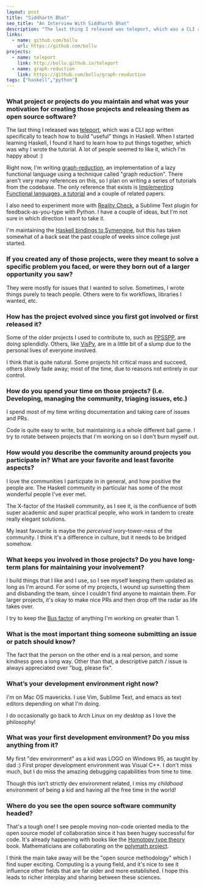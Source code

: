 ```yaml
---
layout: post
title: "Siddharth Bhat"
seo_title: "An Interview With Siddharth Bhat"
description: "The last thing I released was teleport, which was a CLI app written specifically to teach how to build "useful" things in Haskell."
links:
  - name: github.com/bollu
    url: https://github.com/bollu
projects:
  - name: teleport
    link: http://bollu.github.io/teleport
  - name: graph-reduction
    link: https://github.com/bollu/graph-reuduction
tags: ["haskell","python"]
---
```


### What project or projects do you maintain and what was your motivation for creating those projects and releasing them as open source software?

The last thing I released was [teleport](http://bollu.github.io/teleport),
which was a CLI app written specifically to teach how to build "useful"
things in Haskell. When I started learning Haskell, I found it hard to learn
how to put things together, which was why I wrote the tutorial. A lot of
people seemed to like it, which I'm happy about :)

Right now, I'm writing [graph-reduction](https://github.com/bollu/graph-reuduction),
an implementation of a lazy functional language using a technique called
"graph reduction". There aren't very many references on this, so I plan on
writing a series of tutorials from the codebase. The only reference that exists
is [Implementing Functional languages, a tutorial](http://research.microsoft.com/en-us/um/people/simonpj/Papers/pj-lester-book/)
and a couple of related papers.

I also need to experiment more with [Reality Check](https://github.com/bollu/SublimeRealityCheck/blob/master/README.md),
a Sublime Text plugin for feedback-as-you-type with Python. I have a couple of
ideas, but I'm not sure in which direction I want to take it.

I'm maintaining the [Haskell bindings to Symengine](https://github.com/bollu/symengine.hs/),
but this has taken somewhat of a back seat the past couple of weeks since
college just started.

### If you created any of those projects, were they meant to solve a specific problem you faced, or were they born out of a larger opportunity you saw?

They were mostly for issues that I wanted to solve. Sometimes, I wrote things
purely to teach people. Others were to fix workflows, libraries I wanted, etc.

### How has the project evolved since you first got involved or first released it?

Some of the older projects I used to contribute to, such as [PPSSPP](http://github.com/hrydgard/PPSSPP),
are doing splendidly. Others, like [VisPy](http://github.com/vispy/vispy), are
in a little bit of a slump due to the personal lives of everyone involved.

I think that is quite natural. Some projects hit critical mass and succeed,
others slowly fade away; most of the time, due to reasons not entirely in our
control.

### How do you spend your time on those projects? (i.e. Developing, managing the community, triaging issues, etc.)

I spend most of my time writing documentation and taking care of issues
and PRs.

Code is quite easy to write, but maintaining is a whole different ball game.
I try to rotate between projects that I'm working on so I don't burn myself
out.

### How would you describe the community around projects you participate in? What are your favorite and least favorite aspects?

I love the communities I particpate in in general, and how positive the people are. The Haskell
community in particular has some of the most wonderful people I've ever met.

The X-factor of the Haskell community, as I see it, is the confluence of
both super academic and super practical people, who work in tandem to
create really elegant solutions.

My least favourite is maybe the _perceived_ ivory-tower-ness of the community.
I think it's a difference in culture, but it needs to be bridged somehow.

### What keeps you involved in those projects? Do you have long-term plans for maintaining your involvement?

I build things that I like and I use, so I see myself keeping them
updated as long as I'm around. For some of my projects, I wound up
sunsetting them and disbanding the team, since I couldn't find anyone to maintain them. For
larger projects, it's okay to make nice PRs and then drop off the radar as life
takes over.

I try to keep the [Bus factor](https://en.wikipedia.org/wiki/Bus_factor) of
anything I'm working on greater than 1.

### What is the most important thing someone submitting an issue or patch should know?

The fact that the person on the other end is a real person, and some kindness
goes a long way. Other than that, a descriptive patch / issue is always
appreciated over "bug, please fix".

### What’s your development environment right now?

I'm on Mac OS mavericks. I use Vim, Sublime Text, and emacs as text editors
depending on what I'm doing.

I do occasionally go back to Arch Linux on my desktop as I love the philosophy!

### What was your first development environment? Do you miss anything from it?

My first "dev environment" as a kid was LOGO on Windows 95, as taught by dad :)
First proper development environment was Visual C++. I don't miss much, but I
do miss the amazing debugging capabilities from time to time.

Though this isn't strictly dev environment related, I miss my
_childhood_ environment of being a kid and having all the free time in the world!

### Where do you see the open source software community headed?

That's a tough one! I see people moving non-code oriented media to the
open source model of collaboration since it has been hugey successful for
code. It's already happening with books like the [Homotopy type theory](https://github.com/HoTT/book) book.
Mathematicians are collaborating on the [polymath project](http://michaelnielsen.org/polymath1/index.php?title=Main_Page).

I think the main take away will be the "open source methodology" which I find
super exciting. Computing is a young field, and it's nice to see it influence
other fields that are far older and more established. I hope this
leads to richer interplay and sharing between these sciences.
